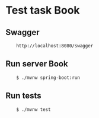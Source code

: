 # Test task Book

## Swagger
```
    http://localhost:8080/swagger
```

## Run server Book
```#!bash
    $ ./mvnw spring-boot:run
```

## Run tests
```#!bash
    $ ./mvnw test
```